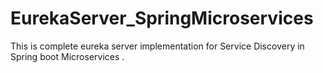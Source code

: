 # EurekaServer_SpringMicroservices
This is complete eureka server implementation for Service Discovery in Spring boot Microservices .
